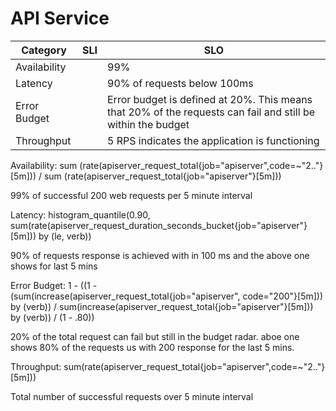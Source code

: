 # API Service

| Category     | SLI | SLO                                                                                                         |
|--------------|-----|-------------------------------------------------------------------------------------------------------------|
| Availability |     | 99%                                                                                                         |
| Latency      |     | 90% of requests below 100ms                                                                                 |
| Error Budget |     | Error budget is defined at 20%. This means that 20% of the requests can fail and still be within the budget |
| Throughput   |     | 5 RPS indicates the application is functioning                                                              |

Availability:
sum (rate(apiserver_request_total{job="apiserver",code=~"2.."}[5m])) / sum (rate(apiserver_request_total{job="apiserver"}[5m])) 

99% of successful 200 web requests per 5 minute interval  


Latency:
histogram_quantile(0.90, sum(rate(apiserver_request_duration_seconds_bucket{job="apiserver"}[5m])) by (le, verb))

90% of requests response is achieved with in 100 ms and the above one shows for last 5 mins

Error Budget:
1 - ((1 - (sum(increase(apiserver_request_total{job="apiserver", code="200"}[5m])) by (verb)) / sum(increase(apiserver_request_total{job="apiserver"}[5m])) by (verb)) / (1 - .80)) 

20% of the total request can fail but still in the budget radar. aboe one shows 80% of the requests us with 200 response for the last 5 mins.


Throughput:
sum(rate(apiserver_request_total{job="apiserver",code=~"2.."}[5m]))

Total number of successful requests over 5 minute interval
